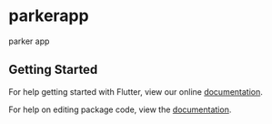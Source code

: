 # parkerapp

parker app

## Getting Started

For help getting started with Flutter, view our online [documentation](https://flutter.io/).

For help on editing package code, view the [documentation](https://flutter.io/developing-packages/).

